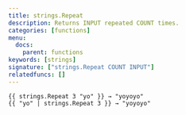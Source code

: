 ```yaml
---
title: strings.Repeat
description: Returns INPUT repeated COUNT times.
categories: [functions]
menu:
  docs:
    parent: functions
keywords: [strings]
signature: ["strings.Repeat COUNT INPUT"]
relatedfuncs: []
---
```


```go-html-template
{{ strings.Repeat 3 "yo" }} → "yoyoyo"
{{ "yo" | strings.Repeat 3 }} → "yoyoyo"
```
